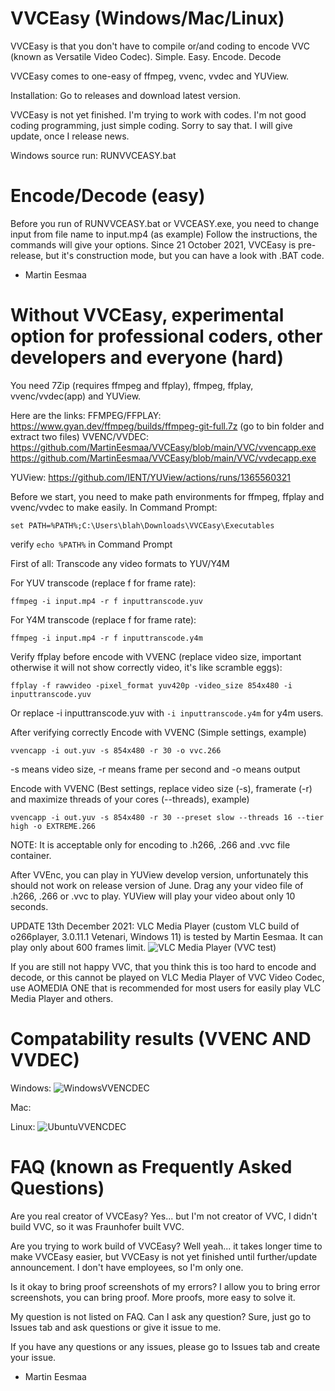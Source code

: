 # VVCEasy (Windows/Mac/Linux)
VVCEasy is that you don't have to compile or/and coding to encode VVC (known as Versatile Video Codec). Simple. Easy. Encode. Decode

VVCEasy comes to one-easy of ffmpeg, vvenc, vvdec and YUView.

Installation: Go to releases and download latest version.

VVCEasy is not yet finished. I'm trying to work with codes. I'm not good coding programming, just simple coding.
Sorry to say that. I will give update, once I release news.

Windows source run: RUNVVCEASY.bat

# Encode/Decode (easy)

Before you run of RUNVVCEASY.bat or VVCEASY.exe, you need to change input from file name to input.mp4 (as example)
Follow the instructions, the commands will give your options. Since 21 October 2021, VVCEasy is pre-release, but it's construction mode, but you can have a look with .BAT code.

- Martin Eesmaa

# Without VVCEasy, experimental option for professional coders, other developers and everyone (hard)

You need 7Zip (requires ffmpeg and ffplay), ffmpeg, ffplay, vvenc/vvdec(app) and YUView.

Here are the links:
FFMPEG/FFPLAY: https://www.gyan.dev/ffmpeg/builds/ffmpeg-git-full.7z (go to bin folder and extract two files)
VVENC/VVDEC:
https://github.com/MartinEesmaa/VVCEasy/blob/main/VVC/vvencapp.exe
https://github.com/MartinEesmaa/VVCEasy/blob/main/VVC/vvdecapp.exe

YUView:
https://github.com/IENT/YUView/actions/runs/1365560321

Before we start, you need to make path environments for ffmpeg, ffplay and vvenc/vvdec to make easily.
In Command Prompt:
```
set PATH=%PATH%;C:\Users\blah\Downloads\VVCEasy\Executables
```
verify `echo %PATH%` in Command Prompt

First of all:
Transcode any video formats to YUV/Y4M

For YUV transcode (replace f for frame rate):
```
ffmpeg -i input.mp4 -r f inputtranscode.yuv
```

For Y4M transcode (replace f for frame rate):
```
ffmpeg -i input.mp4 -r f inputtranscode.y4m
```

Verify ffplay before encode with VVENC (replace video size, important otherwise it will not show correctly video, it's like scramble eggs):
```
ffplay -f rawvideo -pixel_format yuv420p -video_size 854x480 -i inputtranscode.yuv
``` 
Or replace -i inputtranscode.yuv with `-i inputtranscode.y4m` for y4m users.

After verifying correctly
Encode with VVENC (Simple settings, example)
```
vvencapp -i out.yuv -s 854x480 -r 30 -o vvc.266
```
-s means video size, -r means frame per second and -o means output

Encode with VVENC (Best settings, replace video size (-s), framerate (-r) and maximize threads of your cores (--threads), example)
```
vvencapp -i out.yuv -s 854x480 -r 30 --preset slow --threads 16 --tier high -o EXTREME.266
```

NOTE: It is acceptable only for encoding to .h266, .266 and .vvc file container.

After VVEnc, you can play in YUView develop version, unfortunately this should not work on release version of June.
Drag any your video file of .h266, .266 or .vvc to play. YUView will play your video about only 10 seconds.

UPDATE 13th December 2021: VLC Media Player (custom VLC build of o266player, 3.0.11.1 Vetenari, Windows 11) is tested by Martin Eesmaa. It can play only about 600 frames limit.
![VLC Media Player (VVC test)](https://user-images.githubusercontent.com/88035011/145756567-d156f630-9e7f-4042-99b5-6ffe8a6b4b64.png)

If you are still not happy VVC, that you think this is too hard to encode and decode, or this cannot be played on VLC Media Player of VVC Video Codec, use AOMEDIA ONE that is recommended for most users for easily play VLC Media Player and others.



# Compatability results (VVENC AND VVDEC)

Windows:
![WindowsVVENCDEC](https://user-images.githubusercontent.com/88035011/145812753-eddf04c5-1a10-4892-9118-7478735b1475.png)

Mac:


Linux:
![UbuntuVVENCDEC](https://user-images.githubusercontent.com/88035011/145812781-9a270e03-0dc0-47e6-95ad-4316757d3435.png)


# FAQ (known as Frequently Asked Questions)

Are you real creator of VVCEasy?
Yes... but I'm not creator of VVC, I didn't build VVC, so it was Fraunhofer built VVC.

Are you trying to work build of VVCEasy?
Well yeah... it takes longer time to make VVCEasy easier, but VVCEasy is not yet finished until further/update announcement. I don't have employees, so I'm only one.

Is it okay to bring proof screenshots of my errors?
I allow you to bring error screenshots, you can bring proof. More proofs, more easy to solve it.

My question is not listed on FAQ. Can I ask any question?
Sure, just go to Issues tab and ask questions or give it issue to me.

If you have any questions or any issues, please go to Issues tab and create your issue.
- Martin Eesmaa
